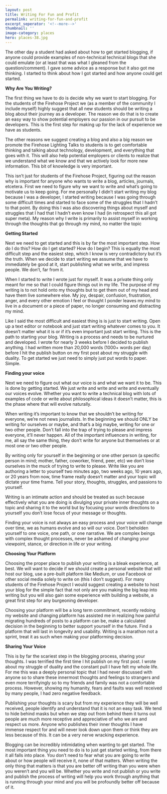 ```yaml
---
layout: post
title: Writing For Fun and Profit
permalink: writing-for-fun-and-profit
excerpt_seperator: '<!--more-->'
thumbnail: ''
image-category: places
hero: places-38.jpg
---
```


The other day a student had asked about how to get started blogging, if anyone could provide examples of non-technical technical blogs that she could emulate (or at least that was what I gleaned from the question/comment). I gave some advice as a response but it also got me thinking. I started to think about how I got started and how anyone could get started.

**Why Are You Writing?**

The first thing we have to do is decide why we want to start blogging. For the students of the Firehose Project we (as a member of the community I include myself) highly suggest that all new students should be writing a blog about their journey as a developer. The reason we do that is to create an easy way to show potential employers our passion in our pursuit to be developers. This is the first step for making up for the lack of experience we have as students.

The other reasons we suggest creating a blog and also a big reason we promote the Firehose Lighting Talks to students is to get comfortable thinking and talking about technology, development, and everything that goes with it. This will also help potential employers or clients to realize that we understand what we know and that we actively look for more new information. This bit of knowledge is very important.

This isn’t just for students of the Firehose Project, figuring out the reason why is important for anyone who wants to write a blog, articles, journals, etcetera. First we need to figure why we want to write and what’s going to motivate us to keep going. For me personally I didn’t start writing my blog because I was a developer, I started writing because I was going through some difficult times and started to face some of the struggles that I hadn’t to that point. By doing this I was also discovering things about myself and struggles that I had that I hadn’t even know I had (in retrospect this all got super meta). My reason why I write is primarily to assist myself in working through the thoughts that go through my mind, no matter the topic

**Getting Started**

Next we need to get started and this is by far the most important step. How do I do this? How do I get started? How do I begin? This is equally the most difficult step and the easiest step, which I know is very contradictory but it’s the truth. When we decide to start writing we assume that we have to immediately be good at it, start publishing what we write, and impress people. We don’t, far from it.

When I started to write I wrote just for myself. It was a private thing only meant for me so that I could figure things out in my life. The purpose of my writing is to not hold onto my thoughts but to get them out of my head and have them live somewhere else. My joy, despair, confusion, frustration, anger, and every other emotion I feel or thought I ponder leaves my mind to live in a document or a piece of paper, no longer consuming and distracting my mind.

Like I said the most difficult and easiest thing is is just to start writing. Open up a text editor or notebook and just start writing whatever comes to you. It doesn’t matter what it is or if it’s even important just start writing. This is the path to starting your blog. Writing is a process and needs to be nurtured and developed. I wrote for nearly 3 weeks before I decided to publish anything. I had written more than 20,000 words (1000+ words per day) before I hit the publish button on my first post about my struggle with duality. To get started we just need to simply just put words to paper. Simple.

**Finding your voice**

Next we need to figure out what our voice is and what we want it to be. This is done by getting started. We just write and write and write and eventually our voices evolve. Whether you want to write a technical blog with lots of examples of code or write about philosophical ideas it doesn’t matter, this is the phase where that will evolve naturally.

When writing it’s important to know that we shouldn’t be writing for everyone, we’re not news journalists. In the beginning we should ONLY be writing for ourselves or maybe, and that’s a big maybe, writing for one or two other people. Don’t fall into the trap of trying to please and impress everyone, it’ll never happen. All of the important influencers in writing, for me, all say the same thing, they don’t write for anyone but themselves or at most one or two other people.

By writing only for yourself in the beginning or one other person (a specific person in mind; mother, father, coworker, friend, peer, etc) we don’t lose ourselves in the muck of trying to write to please. Write like you are authoring a letter to yourself two minutes ago, two weeks ago, 10 years ago, or 20 years from now, time frame really doesn’t matter and your topic will dictate your time frame. Tell your story, thoughts, struggles, and passions to yourself.

Writing is an intimate action and should be treated as such because effectively what you are doing is divulging your private inner thoughts on a topic and sharing it to the world but by focusing your words directions to yourself you don’t lose focus of your message or thoughts.

Finding your voice is not always an easy process and your voice will change over time, we as humans evolve and so will our voice. Don’t beholden yourself to one voice, one path, or one narrative. We are complex beings with complex thought processes, never be ashamed of changing your viewpoint, stance, or direction in life or your writing.

**Choosing Your Platform**

Choosing the proper place to publish your writing is a bleak experience, at best. We will want to decide if we should create a personal website that will host our blog, use a pre-built platform like Medium, or use Facebook or other social media solely to write on (this I don’t suggest). For many students of the Firehose Project I would suggest creating a website to host your blog for the simple fact that not only are you making the big leap into writing but you will also gain some experience with building a website, a great first step for any burgeoning developer.

Choosing your platform will be a long term commitment, recently redoing my website and changing platform has assisted me in realizing how painful migrating hundreds of posts to a platform can be, make a calculated decision in the beginning to better support yourself in the future. Find a platform that will last in longevity and usability. Writing is a marathon not a sprint, treat it as such when making your platforming decision.

**Sharing Your Voice**

This is by far the scariest step in the blogging process, sharing your thoughts. I was terrified the first time I hit publish on my first post. I wrote about my struggle of duality and the constant pull I have felt my whole life. For me this was a deeply personal topic that I had never discussed with anyone so to share these innermost thoughts and feelings to strangers and even more terrifyingly so to my friends and family was not a comfortable process. However, showing my humanity, fears and faults was well received by many people, I had zero negative feedback.

Publishing your thoughts is scary but from my experience they will be well received, people identify and understand that it is not an easy task. We tend to hide behind masks but when we step out from behind them it turns out people are much more receptive and appreciative of who we are and respect us more. Anyone who publishes their inner thoughts I have immense respect for and will never look down upon them or think they are less because of this. It can be a very nerve wracking experience.

Blogging can be incredibly intimidating when wanting to get started. The most important thing you need to do is to just get started writing, from there it all falls into place. You don’t need to fear what you are going to write about or how people will receive it, none of that matters. When writing the only thing that matters is that you are better off writing than you were when you weren’t and you will be. Whether you write and not publish or you write and publish the process of writing will help you work through anything that is running through your mind and you will be profoundly better off because of it.